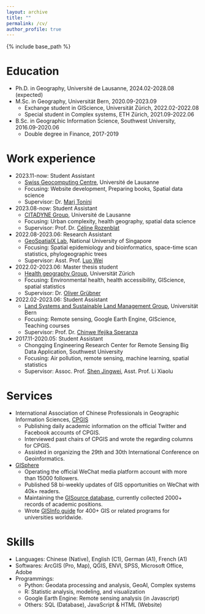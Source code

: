 ```yaml
---
layout: archive
title: ""
permalink: /cv/
author_profile: true
---
```


{% include base_path %}

Education
======
* Ph.D. in Geography, Université de Lausanne, 2024.02-2028.08 (expected)
* M.Sc. in Geography, Universität Bern, 2020.09-2023.09
    * Exchange student in GIScience, Universität Zürich, 2022.02-2022.08
    * Special student in Complex systems, ETH Zürich, 2021.09-2022.06
* B.Sc. in Geographic Information Science, Southwest University, 2016.09-2020.06
    * Double degree in Finance, 2017-2019

Work experience
======
* 2023.11-now: Student Assistant
  * [Swiss Geocomputing Centre](https://wp.unil.ch/geocomputing/), Université de Lausanne
  * Focusing: Website development, Preparing books, Spatial data science
  * Supervisor: Dr. [Marj Tonini](https://applicationspub.unil.ch/interpub/noauth/php/Un/UnPers.php?PerNum=1048878&LanCode=8)
* 2023.08-now: Student Assistant
  * [CITADYNE Group](https://wp.unil.ch/citadyne-news/), Université de Lausanne
  * Focusing: Urban complexity, health geography, spatial data science
  * Supervisor: Prof. Dr. [Céline Rozenblat](https://applicationspub.unil.ch/interpub/noauth/php/Un/UnPers.php?PerNum=1048878&LanCode=8)
* 2022.08-2023.06: Research Assistant
  * [GeoSpatialX Lab](https://blog.nus.edu.sg/geospatialx/), National University of Singapore
  * Focusing: Spatial epidemiology and bioinformatics, space-time scan statistics, phylogeographic trees
  * Supervisor: Asst. Prof. [Luo Wei](https://profile.nus.edu.sg/fass/geowl/)
* 2022.02-2023.06: Master thesis student
  * [Health geography Group](http://healthgeography.mystrikingly.com/), Universität Zürich
  * Focusing: Environmental health, health accessibility, GIScience, spatial statistics
  * Supervisor: Dr. [Oliver Grübner](https://www.geo.uzh.ch/en/department/Staff/olivergruebner)
* 2022.02-2023.06: Student Assistant
  * [Land Systems and Sustainable Land Management Group](https://www.geography.unibe.ch/research/land_systems_and_sustainable_land_management_group/index_eng.html), Universität Bern
  * Focusing: Remote sensing, Google Earth Engine, GIScience, Teaching courses
  * Supervisor: Prof. Dr. [Chinwe Ifejika Speranza](https://www.geography.unibe.ch/about_us/staff/prof_dr_ifejika_speranza_chinwe/index_eng.html)
* 2017.11-2020.05: Student Assistant
  * Chongqing Engineering Research Center for Remote Sensing Big Data Application, Southwest University
  * Focusing: Air pollution, remote sensing, machine learning, spatial statistics
  * Supervisor: Assoc. Prof. [Shen Jingwei](http://geography.swu.edu.cn/info/1104/2208.htm), Asst. Prof. Li Xiaolu

Services
======
* International Association of Chinese Professionals in Geographic Information Sciences, [CPGIS](https://www.cpgis.org/)
  * Publishing daily academic information on the official Twitter and Facebook accounts of CPGIS.
  * Interviewed past chairs of CPGIS and wrote the regarding columns for CPGIS.
  * Assisted in organizing the 29th and 30th International Conference on Geoinformatics.
* [GISphere](https://gisphere.info/)
  * Operating the official WeChat media platform account with more than 15000 followers.
  * Published 58 bi-weekly updates of GIS opportunities on WeChat with 40k+ readers.
  * Maintaining the [GISource database](https://gisphere.info/postList?type=academic), currently collected 2000+ records of academic positions.
  * Wrote [GISInfo guide](https://gisphere.info/uniInfo) for 400+ GIS or related programs for universities worldwide.

Skills
======
* Languages: Chinese (Native), English (C1), German (A1), French (A1)
* Softwares: ArcGIS (Pro, Map), QGIS, ENVI, SPSS, Microsoft Office, Adobe
* Programmings:
  * Python: Geodata processing and analysis, GeoAI, Complex systems
  * R: Statistic analysis, modeling, and visualization
  * Google Earth Engine: Remote sensing analysis (in Javascript) 
  * Others: SQL (Database), JavaScript & HTML (Website)

